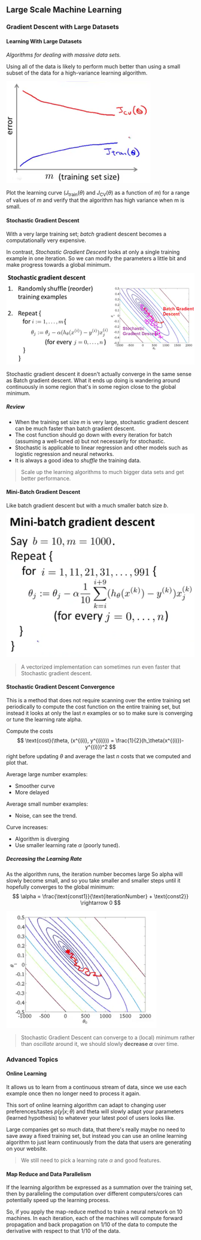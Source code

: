## Large Scale Machine Learning
### Gradient Descent with Large Datasets
#### Learning With Large Datasets
*Algorithms for dealing with massive data sets.*

Using all of the data is likely to perform much better than using a small subset of the data for a high-variance learning algorithm.  

![Learning Curve High Variance](img/LearningCurveHighVariance.png)

Plot the learning curve ($J_\text{train}(\theta)$ and $J_\text{CV}(\theta)$ as a function of $m$)
for a range of values of $m$ and verify that the algorithm has high variance when m is small.

#### Stochastic Gradient Descent
With a very large training set; *batch* gradient descent becomes a computationally very expensive.

In contrast, *Stochastic Gradient Descent* looks at only a single training example in one iteration. So we can modify the parameters a little bit and make progress towards a global minimum.  

![Stochastic Gradient Descent](img/StochasticGradientDescent.png)

Stochastic gradient descent it doesn't actually converge in the same sense as Batch gradient descent. What it ends up doing is wandering around continuously in some region that's in some region close to the global minimum.

##### Review
- When the training set size $m$ is very large, stochastic gradient descent can be much faster than batch gradient descent.
- The cost function should go down with every iteration for batch (assuming a well-tuned $\alpha$) but not necessarily for stochastic.
- Stochastic is applicable to linear regression and other models such as logistic regression and neural networks.
- It is always a good idea to *shuffle* the training data.

> Scale up the learning algorithms to much bigger data sets and get better performance.

#### Mini-Batch Gradient Descent
Like batch gradient descent but with a much smaller batch size $b$.  

![Mini Batch Gradient Descent](img/MiniBatchGradientDescent.png)

> A vectorized implementation can sometimes run even faster that Stochastic gradient descent.

#### Stochastic Gradient Descent Convergence
This is a method that does not require scanning over the entire training set periodically to compute the cost function on the entire training set, but instead it looks at only the last $n$ examples or so to make sure is converging or tune the learning rate alpha.

Compute the costs $$
\text{cost}(\theta, (x^{(i)}, y^{(i)})) = \frac{1}{2}(h_\theta(x^{(i)})-y^{(i)})^2
$$ right before updating $\theta$ and average the last $n$ costs that we computed and plot that.

Average large number examples:
- Smoother curve
- More delayed

Average small number examples:
- Noise, can see the trend.

Curve increases:
- Algorithm is diverging
- Use smaller learning rate $\alpha$ (poorly tuned).

##### Decreasing the Learning Rate
As the algorithm runs, the iteration number becomes large So alpha will slowly become small, and so you take smaller and smaller steps until it hopefully converges to the global minimum:
$$
\alpha = \frac{\text{const1}}{\text{iterationNumber} + \text{const2}} \rightarrow 0
$$  

![Stochastic Gradient Descent Alpha](img/StochasticGradientDescentAlpha.png)

> Stochastic Gradient Descent can converge to a (local) minimum rather than *oscillate* around it, we should slowly **decrease $\alpha$** over time.

### Advanced Topics
#### Online Learning
It allows us to learn from a continuous stream of data, since we use each example once then no longer need to process it again.

This sort of online learning algorithm can adapt to changing user preferences/tastes $p(y\vert x;\theta)$ and theta will slowly adapt your parameters (learned hypothesis) to whatever your latest pool of users looks like.

Large companies get so much data, that there's really maybe no need to save away a fixed training set, but instead you can use an online learning algorithm to just learn continuously from the data that users are generating on your website.

> We still need to pick a learning rate $\alpha$ and good features.

#### Map Reduce and Data Parallelism
If the learning algorithm be expressed as a summation over the training set, then by paralleling the computation over different computers/cores can potentially speed up the learning process.

So, if you apply the map-reduce method to train a neural network on 10 machines. In each iteration, each of the machines will compute forward propagation and back propagation on 1/10 of the data to compute the derivative with respect to that 1/10 of the data.
